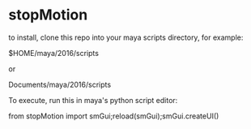 # stopMotion

to install, clone this repo into your maya scripts directory, for example:

$HOME/maya/2016/scripts

or

Documents/maya/2016/scripts

To execute, run this in maya's python script editor:

from stopMotion import smGui;reload(smGui);smGui.createUI()
